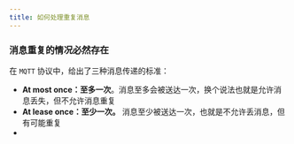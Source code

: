 ```yaml
---
title: 如何处理重复消息
---
```


### 消息重复的情况必然存在

在 `MQTT` 协议中，给出了三种消息传递的标准：

- **At most once：至多一次**。消息至多会被送达一次，换个说法也就是允许消息丢失，但不允许消息重复
- **At lease once：至少一次。** 消息至少被送达一次，也就是不允许丢消息，但有可能重复
- 
